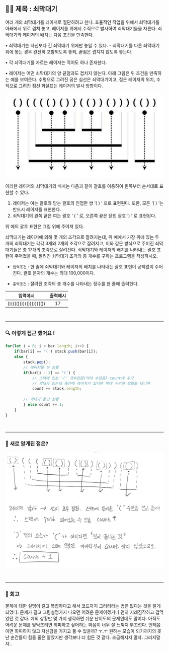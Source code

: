 ## ✍🏻 제목 : 쇠막대기
여러 개의 쇠막대기를 레이저로 절단하려고 한다. 효율적인 작업을 위해서 쇠막대기를 아래에서 위로 겹쳐 놓고, 레이저를 위에서 수직으로 발사하여 쇠막대기들을 자른다. 쇠막대기와 레이저의 배치는 다음 조건을 만족한다.

• 쇠막대기는 자신보다 긴 쇠막대기 위에만 놓일 수 있다. - 쇠막대기를 다른 쇠막대기 위에 놓는 경우 완전히 포함되도록 놓되, 끝점은 겹치지 않도록 놓는다.

• 각 쇠막대기를 자르는 레이저는 적어도 하나 존재한다.

• 레이저는 어떤 쇠막대기의 양 끝점과도 겹치지 않는다. 
아래 그림은 위 조건을 만족하는 예를 보여준다. 수평으로 그려진 굵은 실선은 쇠막대기이고, 점은 레이저의 위치, 수직으로 그려진 점선 화살표는 레이저의 발사 방향이다.

![](2023-06-21-17-46-05.png)

이러한 레이저와 쇠막대기의 배치는 다음과 같이 괄호를 이용하여 왼쪽부터 순서대로 표현할 수 있다.
1. 레이저는 여는 괄호와 닫는 괄호의 인접한 쌍 ‘( ) ’ 으로 표현된다. 또한, 모든 ‘( ) ’는 반드시 레이저를 표현한다.
2. 쇠막대기의 왼쪽 끝은 여는 괄호 ‘ ( ’ 로, 오른쪽 끝은 닫힌 괄호 ‘) ’ 로 표현된다. 

위 예의 괄호 표현은 그림 위에 주어져 있다.

쇠막대기는 레이저에 의해 몇 개의 조각으로 잘려지는데, 위 예에서 가장 위에 있는 두 개의 쇠막대기는 각각 3개와 2개의 조각으로 잘려지고, 이와 같은 방식으로 주어진 쇠막대기들은 총 17개의 조각으로 잘려진다. 
쇠막대기와 레이저의 배치를 나타내는 괄호 표현이 주어졌을 때, 잘려진 쇠막대기 조각의 총 개수를 구하는 프로그램을 작성하시오.

- `입력조건` : 한 줄에 쇠막대기와 레이저의 배치를 나타내는 괄호 표현이 공백없이 주어진다. 괄호 문자의 개수는 최대 100,000이다. 

- `출력조건` : 잘려진 조각의 총 개수를 나타내는 정수를 한 줄에 출력한다.

|입력예시|출력예시|
|:------:|:----:|
|()(((()())(())()))(())|17|


</br>

---

### 🔍 이렇게 접근 했어요 !

```javascript
for(let i = 0; i < bar.length; i++) {
    if(bar[i] == '(') stack.push(bar[i]);
    else {
        stack.pop();
        // 레이저를 쏜 상황
        if(bar[i - 1] == '(') {
            // 스택에 있는 '(' 갯수만큼(막대 수만큼) count에 추가
            // 막대가 있는데 중간에 레이저가 있다면 막대 수만큼 잘렸을 테니까 
            count += stack.length;

        // 막대가 끝난 상황
        } else count += 1;
    }
}
```

</br>

---

### 🎉 새로 알게된 점은?
![Alt text](image.png)

</br>

---

### 🐾 회고
문제에 대한 설명이 길고 복잡하다고 해서 코드까지 그러리라는 법은 없다는 것을 알게 되었다. 문제가 길고 그림설명가지 나오면 어려운 문제이겠거니 괜히 지레짐작하고 겁먹었던 것 같다. 예외 상황만 몇 가지 생각하면 쉬운 난이도의 문제인데도 말이다. 아직도 어려운 문제를 맞닥뜨리면 회피하고 싶어하는 마음이 너무 잘 느껴져 부끄럽다. 언제쯤이면 회피하지 않고 자신감을 가지고 풀 수 있을까? ㅜ.ㅜ 원하는 모습이 되기까지의 못난 순간들이 힘들 줄은 알았지만 생각보다 더 힘든 것 같다. 조급해지지 말자. 그러지말자..